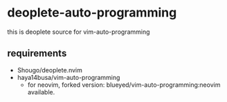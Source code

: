 # deoplete-auto-programming
this is deoplete source for vim-auto-programming

## requirements
- Shougo/deoplete.nvim
- haya14busa/vim-auto-programming
  - for neovim, forked version: blueyed/vim-auto-programming:neovim available.

